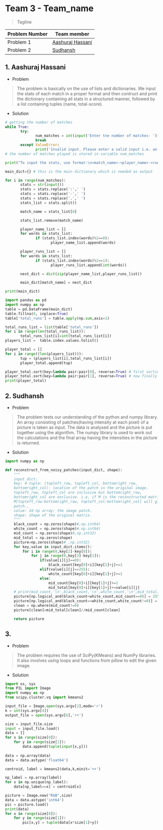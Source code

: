 # Team 3 - Team_name

>Tagline

|Problem Number |Team member |
|--- |--- |
|Problem 1 |[Aashuraj Hassani](https://github.com/aashurajhassani "Go to the GitHub profile.") |
|Problem 2 |[Sudhansh](https://github.com/Sudhansh6) |
## 1. Aashuraj Hassani

- Problem

>The problem is basically on the use of lists and dictionaries. We input the stats of each match in a proper format and then contruct and print the dictionary containing all stats in a structured manner, followed by a list containing tuples (name, total-score).

- Solution

```python
# getting the number of matches
while True:
       try:
              num_matches = int(input('Enter tne number of matches- '))
              break
       except ValueError:
              print('Invalid input. Please enter a valid input i.e. an integer')
# the number of matches played is stored in variable num_matches

print("To input the stats, use format-\n<match_name>:<player_name>-<runs>,<player_name>,<run>,...")

main_dict={} # this is the main dictionary which is needed as output

for i in range(num_matches):
       stats = str(input())
       stats = stats.replace(':',' ')
       stats = stats.replace('-',' ')
       stats = stats.replace(',',' ')
       stats_list = stats.split()

       match_name = stats_list[0]

       stats_list.remove(match_name)

       player_name_list = []
       for words in stats_list:
              if (stats_list.index(words)%2==0):
                     player_name_list.append(words)

       player_runs_list = []
       for words in stats_list:
              if (stats_list.index(words)%2==1):
                     player_runs_list.append(int(words))

       nest_dict = dict(zip(player_name_list,player_runs_list))

       main_dict[match_name] = nest_dict

print(main_dict)

import pandas as pd
import numpy as np
table = pd.DataFrame(main_dict)
table.fillna(0, inplace=True)
table['total_runs'] = table.apply(np.sum,axis=1)

total_runs_list = list(table['total_runs'])
for i in range(len(total_runs_list)):
       total_runs_list[i]=int(total_runs_list[i])
players_list =  table.index.values.tolist()

player_total = []
for i in range((len(players_list))):
       tup = (players_list[i],total_runs_list[i])
       player_total.append(tup)

player_total.sort(key=lambda pair:pair[0], reverse=True) # first sorting in decreasing lexicographic order of player name as this is the second priority
player_total.sort(key=lambda pair:pair[1], reverse=True) # now finally sorting in decreasing order of total runs as this is the first priority
print(player_total)
```
## 2. Sudhansh
- Problem 
> The problem tests our understanding of the python and numpy library. An array consisting of patches(having intensity at each pixel) of a picture is taken as input. The data is analysed and the picture is put together using the algorithm. The numpy library is used to work out the calculations and the final array having the intensities in the picture is returned.
- Solution
> 
```python
import numpy as np

def reconstruct_from_noisy_patches(input_dict, shape):
	"""
	input_dict:
	key: 4-tuple: (topleft_row, topleft_col, bottomright_row,
	bottomright_col): location of the patch in the original image.
	topleft_row, topleft_col are inclusive but bottomright_row,
	bottomright_col are exclusive. i.e. if M is the reconstructed matrix.
	M[topleft_row:bottomright_row, topleft_col:bottomright_col] will give the
	patch.,
	value: 2d np array: the image patch.
	shape: shape of the original matrix.
	"""
	black_count = np.zeros(shape)#,np.int64)
	white_count = np.zeros(shape)#,np.int64)
	mid_count = np.zeros(shape)#,np.int32)
	mid_total = np.zeros(shape)
	picture=np.zeros(shape)# ,np.int32)
	for key,value in input_dict.items():
		for i in range(0,key[2]-key[0]):
			for j in range(0,key[3]-key[1]):
				if(value[i][j]==0):
					black_count[key[0]+i][key[1]+j]+=1
				elif(value[i][j]==255):
					white_count[key[0]+i][key[1]+j]+=1 
				else:
					mid_count[key[0]+i][key[1]+j]+=1
					mid_total[key[0]+i][key[1]+j]+=value[i][j]
	# print(mid_count,'\n',black_count,'\n',white_count,'\n',mid_total)	
	picture[np.logical_and(black_count<white_count,mid_count==0)] = 255
	picture[np.logical_and(black_count==white_count,white_count!=0)] = 255 
	clean = np.where(mid_count!=0)
	picture[clean]=mid_total[clean]//mid_count[clean]

	return picture
```
## 3.
- Problem
> The problem requires the use of SciPy(KMeans) and NumPy libraries. It also involves using loops and functions from pillow to edit the given image.
- Solution
>
```python
import os, sys
from PIL import Image
import numpy as np
from scipy.cluster.vq import kmeans2

input_file = Image.open(sys.argv[2],mode='r')
k = int(sys.argv[4])
output_file = open(sys.argv[6],'r+') 

size = input_file.size
input = input_file.load()
data = []
for x in range(size[0]):
	for y in range(size[1]):
		data.append(tuple(input[x,y]))
    
data = np.array(data)
data = data.astype('float64')	

centroid, label = kmeans2(data,k,minit='++')

np_label = np.array(label)
for x in np.unique(np_label):
	data[np_label==x] = centroid[x]

picture = Image.new("RGB",size)
data = data.astype('int64')
pic = picture.load()
print(data)
for x in range(size[0]):
	for y in range(size[1]):
		pic[x,y] = tuple(data[x*size[1]+y]) 
```
